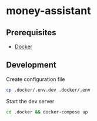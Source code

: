 # money-assistant

## Prerequisites

- [Docker](https://www.docker.com/)

## Development

Create configuration file

```bash
cp .docker/.env.dev .docker/.env
```

Start the dev server

```bash
cd .docker && docker-compose up
```

